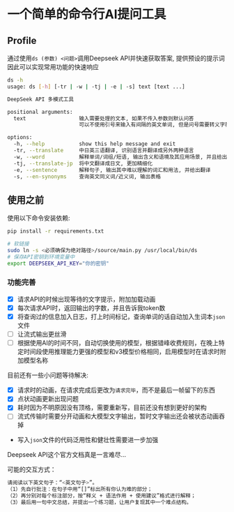 # 一个简单的命令行AI提问工具

## Profile

通过使用`ds (参数) <问题>`调用Deepseek API并快速获取答案, 提供预设的提示词因此可以实现常用功能的快速响应

```bash
ds -h
usage: ds [-h] [-tr | -w | -tj | -e | -s] text [text ...]

DeepSeek API 多模式工具

positional arguments:
  text                 输入需要处理的文本, 如果不传入参数则默认问答
                       可以不使用引号来输入有间隔的英文单词, 但是问号需要转义字符\

options:
  -h, --help           show this help message and exit
  -tr, --translate     中日英三语翻译, 识别语言并翻译成另外两种语言
  -w, --word           解释单词/词组/短语, 输出含义和语境及其应用场景, 并且给出例句
  -tj, --translate-jp  将中文翻译成日文, 更加精细化
  -e, --sentence       解释句子, 输出其中难以理解的词汇和用法, 并给出翻译
  -s, --en-synonyms    查询英文同义词/近义词, 输出表格
```

## 使用之前

使用以下命令安装依赖:
```bash
pip install -r requirements.txt
```


```bash
# 软链接
sudo ln -s <必须确保为绝对路径>/source/main.py /usr/local/bin/ds
# 保存API密钥到环境变量中
export DEEPSEEK_API_KEY="你的密钥"
```

### 功能完善

- [x] 请求API的时候出现等待的文字提示，附加加载动画
- [x] 每次请求API时，返回输出的字数，并且告诉我token数
- [x] 将查询过的信息加入日志，打上时间标记，查询单词的话自动加入生词本`json`文件
- [ ] 让流式输出更丝滑
- [ ] 根据使用AI的时间不同，自动切换使用的模型，根据错峰收费规则，在晚上特定时间段使用推理能力更强的模型和v3模型价格相同，启用模型时在请求时附加模型名称

目前还有一些小问题等待解决:
- [x] 请求时的动画，在请求完成后更改为`请求完毕`，而不是最后一帧留下的东西
- [x] 点状动画更新出现问题
- [x] 耗时因为不明原因没有顶格，需要重新写，目前还没有想到更好的架构
- [ ] 流式传输时需要分开动画和大模型文字输出，暂时文字输出还会被状态动画吞掉
- 写入`json`文件的代码泛用性和健壮性需要进一步加强


Deepseek API这个官方文档真是一言难尽...

可能的交互方式：
```bash
请阅读以下英文句子：“<英文句子>”。  
（1）先自行批注：在句子中用“[]”标出所有你认为难的部分；  
（2）再分别对每个标注部分，按“释义 + 语法作用 + 使用建议”格式进行解释；  
（3）最后用一句中文总结，并提出一个练习题，让用户复现其中一个难点结构。
```



